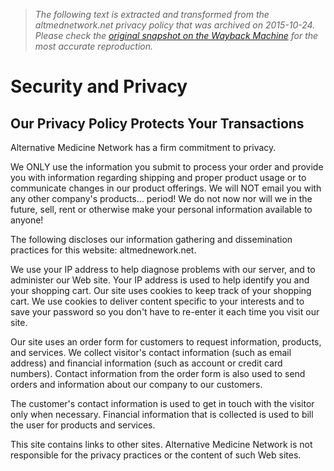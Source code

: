 > *The following text is extracted and transformed from the altmednetwork.net privacy policy that was archived on 2015-10-24. Please check the [original snapshot on the Wayback Machine](https://web.archive.org/web/20151024050445id_/http%3A//www.altmednetwork.net/privacypolicy.html) for the most accurate reproduction.*

# Security and Privacy

## Our Privacy Policy Protects Your Transactions

Alternative Medicine Network has a firm commitment to privacy.

We ONLY use the information you submit to process your order and provide you with information regarding shipping and proper product usage or to communicate changes in our product offerings. We will NOT email you with any other company's products... period! We do not now nor will we in the future, sell, rent or otherwise make your personal information available to anyone!

The following discloses our information gathering and dissemination practices for this website: altmednework.net. 

We use your IP address to help diagnose problems with our server, and to administer our Web site. Your IP address is used to help identify you and your shopping cart. Our site uses cookies to keep track of your shopping cart. We use cookies to deliver content specific to your interests and to save your password so you don't have to re-enter it each time you visit our site.

Our site uses an order form for customers to request information, products, and services. We collect visitor's contact information (such as email address) and financial information (such as account or credit card numbers). Contact information from the order form is also used to send orders and information about our company to our customers.

The customer's contact information is used to get in touch with the visitor only when necessary. Financial information that is collected is used to bill the user for products and services.

This site contains links to other sites. Alternative Medicine Network is not responsible for the privacy practices or the content of such Web sites. 
